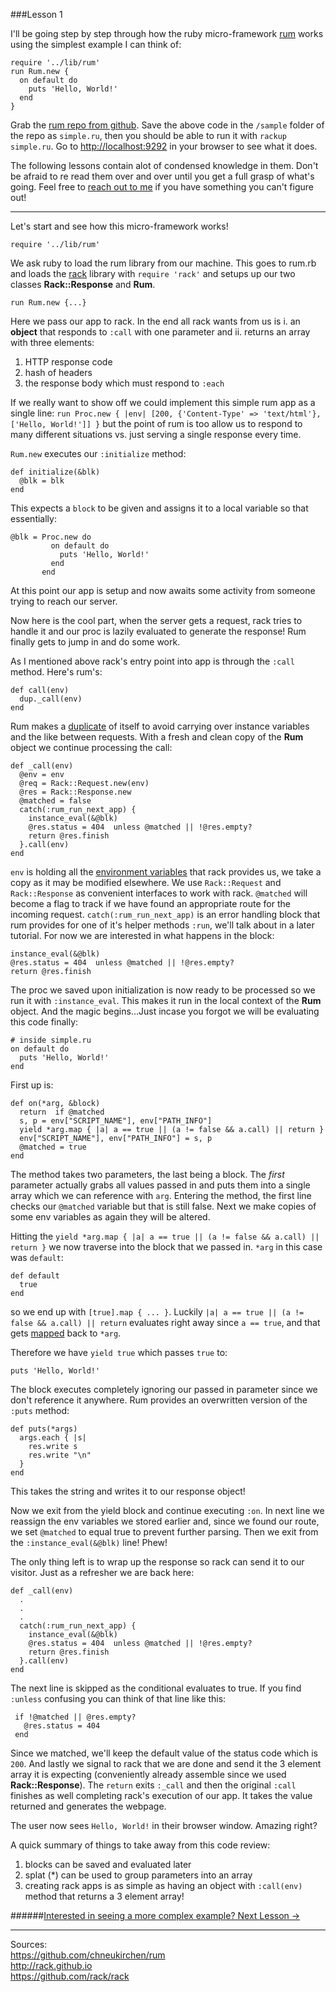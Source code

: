 ###Lesson 1

I'll be going step by step through how the ruby micro-framework <a href="https://github.com/chneukirchen/rum" target="_blank">rum</a> works using the simplest example I can think of:

    require '../lib/rum'
    run Rum.new {
      on default do
        puts 'Hello, World!'
      end
    }

Grab the <a href="https://github.com/chneukirchen/rum" target="_blank">rum repo from github</a>. Save the above code in the  `/sample` folder of the repo as `simple.ru`, then you should be able to run it with `rackup simple.ru`. Go to <a href="http://localhost:9292" target="_blank">http://localhost:9292</a> in your browser to see what it does.

The following lessons contain alot of condensed knowledge in them. Don't be afraid to re read them over and over until you get a full grasp of what's going. Feel free to <a href="/about" target="_blank">reach out to me</a> if you have something you can't figure out!
- - -
Let's start and see how this micro-framework works!

    require '../lib/rum'

We ask ruby to load the rum library from our machine. This goes to rum.rb and loads the <a href="http://rack.github.io" target="_blank">rack</a> library with `require 'rack'` and setups up our two classes **Rack::Response** and **Rum**.

    run Rum.new {...}
Here we pass our app to rack. In the end all rack wants from us is i. an **object** that responds to `:call` with one parameter and ii. returns an array with three elements:
  

 1. HTTP response code
 2. hash of headers
 3. the response body which must respond to `:each`

If we really want to show off we could implement this simple rum app as a single line: 
`run Proc.new { |env| [200, {'Content-Type' => 'text/html'}, ['Hello, World!']] }`
but the point of rum is too allow us to respond to many different situations vs. just serving a single response every time.

`Rum.new` executes our `:initialize` method:

    def initialize(&blk)
      @blk = blk
    end
This expects a `block` to be given and assigns it to a local variable so that essentially: 

    @blk = Proc.new do
             on default do
               puts 'Hello, World!'
             end
           end
 
 At this point our app is setup and now awaits some activity from someone trying to reach our server.

Now here is the cool part, when the server gets a request, rack tries to handle it and our proc is lazily evaluated to generate the response! Rum finally gets to jump in and do some work.

As I mentioned above rack's entry point into app is through the `:call` method. Here's rum's:

    def call(env)
      dup._call(env)
    end
Rum makes a <a href="http://ruby-doc.org/core-2.4.0/Object.html#method-i-dup" target="_blank">duplicate</a> of itself to avoid carrying over instance variables and the like between requests. With a fresh and clean copy of the **Rum** object we continue processing the call:

    def _call(env)
      @env = env
      @req = Rack::Request.new(env)
      @res = Rack::Response.new
      @matched = false
      catch(:rum_run_next_app) {
        instance_eval(&@blk)
        @res.status = 404  unless @matched || !@res.empty?
        return @res.finish
      }.call(env)
    end

`env` is holding all the <a href="http://www.rubydoc.info/github/rack/rack/master/file/SPEC#The_Environment" target="_blank">environment variables</a> that rack provides us, we take a copy as it may be modified elsewhere. We use `Rack::Request` and `Rack::Response` as convenient interfaces to work with rack. `@matched` will become a flag to track if we have found an appropriate route for the incoming request.  `catch(:rum_run_next_app)` is an error handling block that rum provides for one of it's helper methods `:run`, we'll talk about in a later tutorial. For now we are interested in what happens in the block:
   
    instance_eval(&@blk)
    @res.status = 404  unless @matched || !@res.empty?
    return @res.finish
The proc we saved upon initialization is now ready to be processed so we run it with `:instance_eval`. This makes it run in the local context of the **Rum** object. And the magic begins...Just incase you forgot we will be evaluating this code finally:

    # inside simple.ru  
    on default do
      puts 'Hello, World!'
    end
First up is:

    def on(*arg, &block)
      return  if @matched
      s, p = env["SCRIPT_NAME"], env["PATH_INFO"]
      yield *arg.map { |a| a == true || (a != false && a.call) || return }
      env["SCRIPT_NAME"], env["PATH_INFO"] = s, p
      @matched = true
    end
The method takes two parameters, the last being a block. The *first* parameter actually grabs all values passed in and puts them into a single array which we can reference with `arg`. Entering the method, the first line checks our `@matched` variable but that is still false.  Next we make copies of some env variables as again they will be altered. 

Hitting the `yield *arg.map { |a| a == true || (a != false && a.call) || return }` we now traverse into the block that we passed in. `*arg` in this case was `default`:
    
    def default
      true
    end
so we end up with `[true].map { ... }`. Luckily `|a| a == true || (a != false && a.call) || return` evaluates right away since `a == true`, and that gets <a href="https://ruby-doc.org/core-2.2.0/Array.html#method-i-map" target="_blank">mapped</a> back to `*arg`.

Therefore we have `yield true` which passes `true` to:
  
    puts 'Hello, World!'
The block executes completely ignoring our passed in parameter since we don't reference it anywhere.  Rum provides an overwritten version of the `:puts` method:

    def puts(*args)
      args.each { |s|
        res.write s
        res.write "\n"
      }
    end
This takes the string and writes it to our response object!

Now we exit from the yield block and continue executing `:on`. In next line we reassign the env variables we stored earlier and, since we found our route, we set `@matched` to equal true to prevent further parsing. Then we exit from the `:instance_eval(&@blk)` line! Phew!

The only thing left is to wrap up the response so rack can send it to our visitor. Just as a refresher we are back here:

    def _call(env)
      .
      .
      .
      catch(:rum_run_next_app) {
        instance_eval(&@blk)
        @res.status = 404  unless @matched || !@res.empty?
        return @res.finish
      }.call(env)
    end
  
 The next line is skipped as the conditional evaluates to true. If you find `:unless` confusing you can think of that line like this: 

     if !@matched || @res.empty?
       @res.status = 404
     end
Since we matched, we'll keep the default value of the status code which is `200`. And lastly we signal to rack that we are done and send it the 3 element array it is expecting (conveniently already assemble since we used **Rack::Response**). The `return` exits `:_call` and then the original `:call` finishes as well completing rack's execution of our app. It takes the value returned and generates the webpage.

The user now sees `Hello, World!` in their browser window. Amazing right?

A quick summary of things to take away from this code review:

 1. blocks can be saved and evaluated later
 2. splat (*) can be used to group parameters into an array
 3. creating rack apps is as simple as having an object with `:call(env)` method that returns a 3 element array!

######[Interested in seeing a more complex example? Next Lesson ->](/lesson/2)
- - -
Sources:  
<a href="https://github.com/chneukirchen/rum" target="_blank">https://github.com/chneukirchen/rum</a>  
<a href="http://rack.github.io" target="_blank">http://rack.github.io</a>  
<a href="https://github.com/rack/rack" target="_blank">https://github.com/rack/rack</a>  